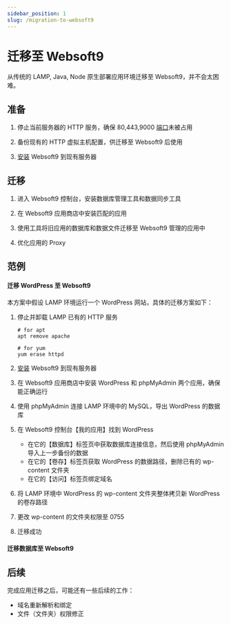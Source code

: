 ```yaml
---
sidebar_position: 1
slug: /migration-to-websoft9
---
```


# 迁移至 Websoft9

从传统的 LAMP, Java, Node 原生部署应用环境迁移至 Websoft9，并不会太困难。  

## 准备

1. 停止当前服务器的 HTTP 服务，确保 80,443,9000 [端口](../admin/parameter)未被占用

2. 备份现有的 HTTP 虚拟主机配置，供迁移至 Websoft9 后使用

3. [安装](../install) Websoft9 到现有服务器

## 迁移

1. 进入 Websoft9 控制台，安装数据库管理工具和数据同步工具

2. 在 Websoft9 应用商店中安装匹配的应用

3. 使用工具将旧应用的数据库和数据文件迁移至 Websoft9 管理的应用中

4. 优化应用的 Proxy 

## 范例

#### 迁移 WordPress 至 Websoft9

本方案中假设 LAMP 环境运行一个 WordPress 网站，具体的迁移方案如下：

1. 停止并卸载 LAMP 已有的 HTTP 服务
   ```
   # for apt
   apt remove apache
   
   # for yum
   yum erase httpd
   ```

2. [安装](../install) Websoft9 到现有服务器

3. 在 Websoft9 应用商店中安装 WordPress 和 phpMyAdmin 两个应用，确保能正确运行

4. 使用 phpMyAdmin 连接 LAMP 环境中的 MySQL，导出 WordPress 的数据库

5. 在 Websoft9 控制台【我的应用】找到 WordPress

   - 在它的【数据库】标签页中获取数据库连接信息，然后使用 phpMyAdmin 导入上一步备份的数据
   - 在它的【卷存】标签页获取 WordPress 的数据路径，删除已有的 wp-content 文件夹
   - 在它的【访问】标签页绑定域名

6. 将 LAMP 环境中 WordPress 的 wp-content 文件夹整体拷贝新 WordPress 的卷存路径

7. 更改 wp-content 的文件夹权限至 0755

8. 迁移成功

#### 迁移数据库至 Websoft9

## 后续

完成应用迁移之后，可能还有一些后续的工作：

* 域名重新解析和绑定
* 文件（文件夹）权限修正




